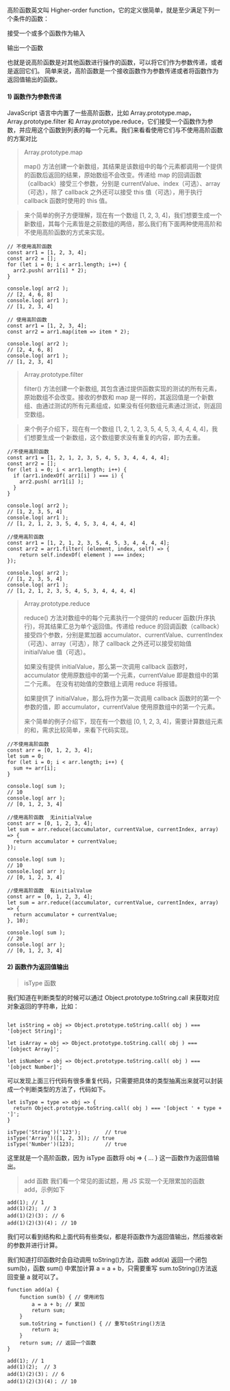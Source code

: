 高阶函数英文叫 Higher-order function，它的定义很简单，就是至少满足下列一个条件的函数：

接受一个或多个函数作为输入

输出一个函数

也就是说高阶函数是对其他函数进行操作的函数，可以将它们作为参数传递，或者是返回它们。 简单来说，高阶函数是一个接收函数作为参数传递或者将函数作为返回值输出的函数。

#### 1) 函数作为参数传递

JavaScript 语言中内置了一些高阶函数，比如 Array.prototype.map，Array.prototype.filter 和 Array.prototype.reduce，它们接受一个函数作为参数，并应用这个函数到列表的每一个元素。我们来看看使用它们与不使用高阶函数的方案对比

> Array.prototype.map
>
> map() 方法创建一个新数组，其结果是该数组中的每个元素都调用一个提供的函数后返回的结果，原始数组不会改变。传递给 map 的回调函数（callback）接受三个参数，分别是 currentValue、index（可选）、array（可选），除了 callback 之外还可以接受 this 值（可选），用于执行 callback 函数时使用的 this 值。

> 来个简单的例子方便理解，现在有一个数组 [1, 2, 3, 4]，我们想要生成一个新数组，其每个元素皆是之前数组的两倍，那么我们有下面两种使用高阶和不使用高阶函数的方式来实现。

```
// 不使用高阶函数
const arr1 = [1, 2, 3, 4];
const arr2 = [];
for (let i = 0; i < arr1.length; i++) {
  arr2.push( arr1[i] * 2);
}

console.log( arr2 );
// [2, 4, 6, 8]
console.log( arr1 );
// [1, 2, 3, 4]
```

```
// 使用高阶函数
const arr1 = [1, 2, 3, 4];
const arr2 = arr1.map(item => item * 2);

console.log( arr2 );
// [2, 4, 6, 8]
console.log( arr1 );
// [1, 2, 3, 4]
```

> Array.prototype.filter
>
> filter() 方法创建一个新数组, 其包含通过提供函数实现的测试的所有元素，原始数组不会改变。接收的参数和 map 是一样的，其返回值是一个新数组、由通过测试的所有元素组成，如果没有任何数组元素通过测试，则返回空数组。

> 来个例子介绍下，现在有一个数组 [1, 2, 1, 2, 3, 5, 4, 5, 3, 4, 4, 4, 4]，我们想要生成一个新数组，这个数组要求没有重复的内容，即为去重。

```
//不使用高阶函数
const arr1 = [1, 2, 1, 2, 3, 5, 4, 5, 3, 4, 4, 4, 4];
const arr2 = [];
for (let i = 0; i < arr1.length; i++) {
  if (arr1.indexOf( arr1[i] ) === i) {
    arr2.push( arr1[i] );
  }
}

console.log( arr2 );
// [1, 2, 3, 5, 4]
console.log( arr1 );
// [1, 2, 1, 2, 3, 5, 4, 5, 3, 4, 4, 4, 4]
```

```
//使用高阶函数
const arr1 = [1, 2, 1, 2, 3, 5, 4, 5, 3, 4, 4, 4, 4];
const arr2 = arr1.filter( (element, index, self) => {
    return self.indexOf( element ) === index;
});

console.log( arr2 );
// [1, 2, 3, 5, 4]
console.log( arr1 );
// [1, 2, 1, 2, 3, 5, 4, 5, 3, 4, 4, 4, 4]
```

> Array.prototype.reduce
>
> reduce() 方法对数组中的每个元素执行一个提供的 reducer 函数(升序执行)，将其结果汇总为单个返回值。传递给 reduce 的回调函数（callback）接受四个参数，分别是累加器 accumulator、currentValue、currentIndex（可选）、array（可选），除了 callback 之外还可以接受初始值 initialValue 值（可选）。
>
> 如果没有提供 initialValue，那么第一次调用 callback 函数时，accumulator 使用原数组中的第一个元素，currentValue 即是数组中的第二个元素。 在没有初始值的空数组上调用 reduce 将报错。
>
> 如果提供了 initialValue，那么将作为第一次调用 callback 函数时的第一个参数的值，即 accumulator，currentValue 使用原数组中的第一个元素。
>
> 来个简单的例子介绍下，现在有一个数组 [0, 1, 2, 3, 4]，需要计算数组元素的和，需求比较简单，来看下代码实现。

```
//不使用高阶函数
const arr = [0, 1, 2, 3, 4];
let sum = 0;
for (let i = 0; i < arr.length; i++) {
  sum += arr[i];
}

console.log( sum );
// 10
console.log( arr );
// [0, 1, 2, 3, 4]
```

```
//使用高阶函数  无initialValue
const arr = [0, 1, 2, 3, 4];
let sum = arr.reduce((accumulator, currentValue, currentIndex, array) => {
  return accumulator + currentValue;
});

console.log( sum );
// 10
console.log( arr );
// [0, 1, 2, 3, 4]
```

```
//使用高阶函数  有initialValue
const arr = [0, 1, 2, 3, 4];
let sum = arr.reduce((accumulator, currentValue, currentIndex, array) => {
  return accumulator + currentValue;
}, 10);

console.log( sum );
// 20
console.log( arr );
// [0, 1, 2, 3, 4]
```

#### 2) 函数作为返回值输出

> isType 函数

我们知道在判断类型的时候可以通过 Object.prototype.toString.call 来获取对应对象返回的字符串，比如：

```

let isString = obj => Object.prototype.toString.call( obj ) === '[object String]';

let isArray = obj => Object.prototype.toString.call( obj ) === '[object Array]';

let isNumber = obj => Object.prototype.toString.call( obj ) === '[object Number]';

```

可以发现上面三行代码有很多重复代码，只需要把具体的类型抽离出来就可以封装成一个判断类型的方法了，代码如下。

```
let isType = type => obj => {
  return Object.prototype.toString.call( obj ) === '[object ' + type + ']';
}

isType('String')('123');		// true
isType('Array')([1, 2, 3]);	// true
isType('Number')(123);			// true
```

这里就是一个高阶函数，因为 isType 函数将 obj => { ... } 这一函数作为返回值输出。

> add 函数
> 我们看一个常见的面试题，用 JS 实现一个无限累加的函数 add，示例如下

```
add(1); // 1
add(1)(2);  // 3
add(1)(2)(3)； // 6
add(1)(2)(3)(4)； // 10
```

我们可以看到结构和上面代码有些类似，都是将函数作为返回值输出，然后接收新的参数并进行计算。

我们知道打印函数时会自动调用 toString()方法，函数 add(a) 返回一个闭包 sum(b)，函数 sum() 中累加计算 a = a + b，只需要重写 sum.toString()方法返回变量 a 就可以了。

```
function add(a) {
    function sum(b) { // 使用闭包
    	a = a + b; // 累加
    	return sum;
    }
    sum.toString = function() { // 重写toString()方法
        return a;
    }
    return sum; // 返回一个函数
}

add(1); // 1
add(1)(2);  // 3
add(1)(2)(3)； // 6
add(1)(2)(3)(4)； // 10
```
